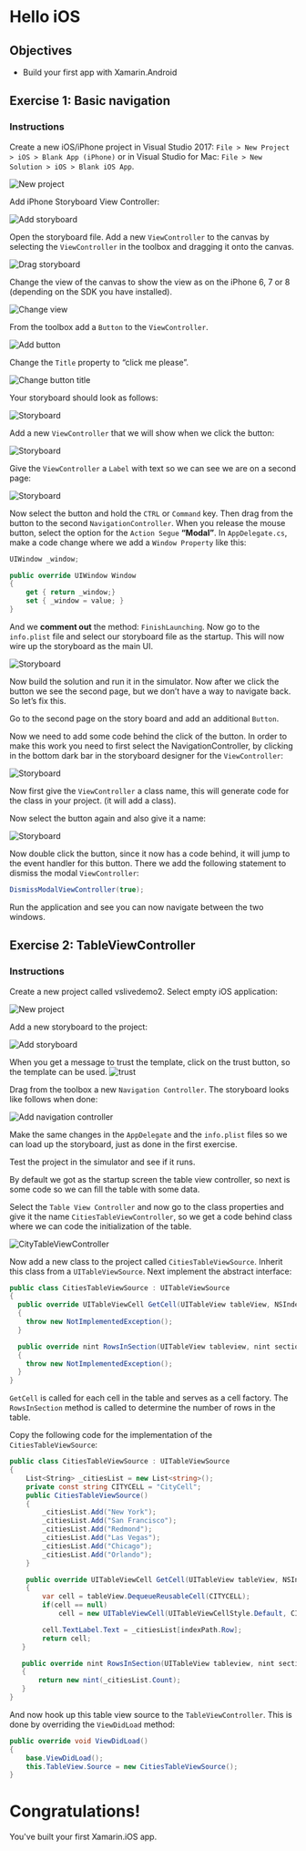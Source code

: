 # Hello iOS

## Objectives
- Build your first app with Xamarin.Android

## Exercise 1: Basic navigation
### Instructions
Create a new iOS/iPhone project in Visual Studio 2017: `File > New Project > iOS > Blank App (iPhone)` or in Visual Studio for Mac: `File > New Solution > iOS > Blank iOS App`.

![New project](./images/ios01.png)

Add iPhone Storyboard View Controller:

![Add storyboard](./images/ios02.png)

Open the storyboard file. Add a new `ViewController` to the canvas by selecting the `ViewController` in the toolbox and dragging it onto the canvas.

![Drag storyboard](./images/ios03.png)

Change the view of the canvas to show the view as on the iPhone 6, 7 or 8 (depending on the SDK you have installed).

![Change view](./images/ios04.png)

From the toolbox add a `Button` to the `ViewController`.

![Add button](./images/ios05.png)

Change the `Title` property to “click me please”.

![Change button title](./images/ios06.png)

Your storyboard should look as follows:

![Storyboard](./images/ios07.png)

Add a new `ViewController` that we will show when we click the button:	

![Storyboard](./images/ios08.png)

Give the `ViewController` a `Label` with text so we can see we are on a second page:

![Storyboard](./images/ios09.png)

Now select the button and hold the `CTRL` or `Command` key. Then drag from the button to the second `NavigationController`. When you release the mouse button, select the option for the `Action Segue` **“Modal”**. In `AppDelegate.cs`, make a code change where we add a `Window Property` like this:

```csharp
UIWindow _window;

public override UIWindow Window
{
    get { return _window;}
    set { _window = value; }
}
```

And we **comment out** the method: `FinishLaunching`. Now go to the `info.plist` file and select our storyboard file as the startup. This will now wire up the storyboard as the main UI.

![Storyboard](./images/ios10.png)

Now build the solution and run it in the simulator. Now after we click the button we see the second page, but we don’t have a way to navigate back. So let’s fix this.

Go to the second page on the story board and add an additional `Button`.

Now we need to add some code behind the click of the button. In order to make this work you need to first select the NavigationController, by clicking in the bottom dark bar in the storyboard designer for the `ViewController`:

![Storyboard](./images/ios11.png)

Now first give the `ViewController` a class name, this will generate code for the class in your project. (it will add a class).

Now select the button again and also give it a name:

![Storyboard](./images/ios12.png)

 Now double click the button, since it now has a code behind, it will jump to the event handler for this button. There we add the following statement to dismiss the modal `ViewController`:

 ```csharp
DismissModalViewController(true);
 ```

Run the application and see you can now navigate between the two windows.

## Exercise 2: TableViewController
### Instructions

Create a new project called vslivedemo2.
Select empty iOS application:

![New project](./images/ios21.png)

Add a new storyboard to the project: 

![Add storyboard](./images/ios22.png)

When you get a message to trust the template, click on the trust button, so the template can be used.
![trust](./images/ios22a.png)


 Drag from the toolbox a new `Navigation Controller`. The storyboard looks like follows when done:

![Add navigation controller](./images/ios23.png)

Make the same changes in the `AppDelegate` and the `info.plist` files so we can load up the storyboard, just as done in the first exercise.

Test the project in the simulator and see if it runs. 

By default we got as the startup screen the table view controller, so next is some code so we can fill the table with some data.

Select the `Table View Controller` and now go to the class properties and give it the name `CitiesTableViewController`, so we get a code behind class where we can code the initialization of the table.

![CityTableViewController](./images/ios23a.png)

Now add a new class to the project called `CitiesTableViewSource`. Inherit this class from a `UITableViewSource`. Next implement the abstract interface:

```csharp
public class CitiesTableViewSource : UITableViewSource 
{
  public override UITableViewCell GetCell(UITableView tableView, NSIndexPath indexPath)
  {
    throw new NotImplementedException();
  }

  public override nint RowsInSection(UITableView tableview, nint section)
  {
    throw new NotImplementedException();
  }
}
```

`GetCell` is called for each cell in the table and serves as a cell factory. The `RowsInSection` method is called to determine the number of rows in the table.

Copy the following code for the implementation of the `CitiesTableViewSource`:

```csharp
public class CitiesTableViewSource : UITableViewSource
{
    List<String> _citiesList = new List<string>();
    private const string CITYCELL = "CityCell";
    public CitiesTableViewSource()
    {
        _citiesList.Add("New York");
        _citiesList.Add("San Francisco");
        _citiesList.Add("Redmond");
        _citiesList.Add("Las Vegas");
        _citiesList.Add("Chicago");
        _citiesList.Add("Orlando");
    }

    public override UITableViewCell GetCell(UITableView tableView, NSIndexPath indexPath)
    {
        var cell = tableView.DequeueReusableCell(CITYCELL);
        if(cell == null)
            cell = new UITableViewCell(UITableViewCellStyle.Default, CITYCELL);

        cell.TextLabel.Text = _citiesList[indexPath.Row];
        return cell;
   }

   public override nint RowsInSection(UITableView tableview, nint section)
   {
       return new nint(_citiesList.Count);
   }
}
```

And now hook up this table view source to the `TableViewController`. This is done by overriding the `ViewDidLoad` method:

```csharp
public override void ViewDidLoad()
{
    base.ViewDidLoad();
    this.TableView.Source = new CitiesTableViewSource();
}
```

# Congratulations!
You've built your first Xamarin.iOS app.